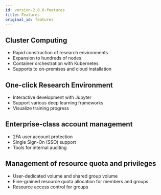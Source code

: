 ```yaml
---
id: version-2.0.0-features
title: Features
original_id: features
---
```

## Cluster Computing

- Rapid construction of research environments
- Expansion to hundreds of nodes
- Container orchestration with Kubernetes
- Supports to on-premises and cloud installation

## One-click Research Environment

- Interactive development with Jupyter
- Support various deep learning frameworks
- Visualize training progress

## Enterprise-class account management

- 2FA user account protection
- Single Sign-On (SSO) support
- Tools for internal auditing

## Management of resource quota and privileges

- User-dedicated volume and shared group volume
- Fine-grained resource quota allocation for members and groups
- Resource access control for groups
